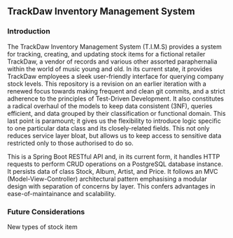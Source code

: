 ## TrackDaw Inventory Management System

### Introduction

The TrackDaw Inventory Management System (T.I.M.S) provides a system for tracking, creating, and updating stock items for a fictional retailer TrackDaw, a vendor of records and various other assorted paraphernalia
within the world of music young and old. In its current state, it provides TrackDaw employees a sleek user-friendly interface for querying company stock levels. This repository is a revision on an earlier
iteration with a renewed focus towards making frequent and clean git commits, and a strict adherence to the principles of Test-Driven Development. It also constitutes a radical overhaul of the models to keep 
data consistent (3NF), queries efficient, and data grouped by their classification or functional domain. This last point is paramount; it gives us the flexibility to introduce logic specific to one particular 
data class and its closely-related fields. This not only reduces service layer bloat, but allows us to keep access to sensitive data restricted only to those authorised to do so. 

This is a Spring Boot RESTful API and, in its current form, it handles HTTP requests to perform CRUD operations on a PostgreSQL database instance. It persists data of class Stock, Album, Artist, and Price. 
It follows an MVC (Model-View-Controller) architectural pattern emphasising a modular design with separation of concerns by layer. This confers advantages in ease-of-maintainance and scalability.



### Future Considerations

New types of stock item

